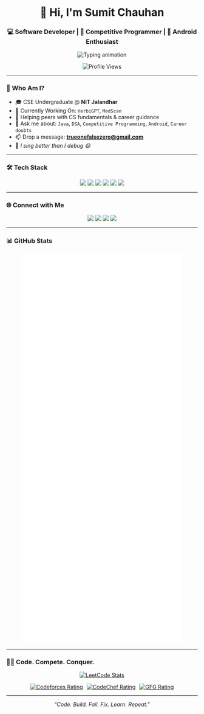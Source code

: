 <h1 align="center">👋 Hi, I'm Sumit Chauhan</h1>
<h3 align="center">💻 Software Developer | 🎯 Competitive Programmer | 📱 Android Enthusiast</h3>

<p align="center">
  <img src="https://readme-typing-svg.herokuapp.com/?font=Fira+Code&size=24&pause=1000&color=FF6C00&center=true&vCenter=true&width=440&lines=Java+%7C+Android+%7C+DSA;Building+real-world+projects;Learning+never+stops+🚀" alt="Typing animation" />
</p>

<p align="center">
  <img src="https://komarev.com/ghpvc/?username=gosling-dude&label=Profile%20Views&color=0e75b6&style=flat" alt="Profile Views" />
</p>

---

### 🧠 Who Am I?

- 🎓 CSE Undergraduate @ **NIT Jalandhar**  
- 🔭 Currently Working On: `HerbiGPT`, `MedScan`  
- 🤝 Helping peers with CS fundamentals & career guidance  
- 💬 Ask me about: `Java`, `DSA`, `Competitive Programming`, `Android`, `Career doubts`  
- 📫 Drop a message: **trueonefalsezero@gmail.com**  
- 🎵 *I sing better than I debug 😄*

---

### 🛠️ Tech Stack

<p align="center">
  <img src="https://img.shields.io/badge/Java-%23ED8B00.svg?style=for-the-badge&logo=openjdk&logoColor=white" />
  <img src="https://img.shields.io/badge/Android-%233DDC84.svg?style=for-the-badge&logo=android&logoColor=white" />
  <img src="https://img.shields.io/badge/Firebase-ffca28.svg?style=for-the-badge&logo=firebase&logoColor=black" />
  <img src="https://img.shields.io/badge/MySQL-005C84?style=for-the-badge&logo=mysql&logoColor=white" />
  <img src="https://img.shields.io/badge/Retrofit-00599C?style=for-the-badge&logo=java&logoColor=white" />
  <img src="https://img.shields.io/badge/GitHub-181717?style=for-the-badge&logo=github&logoColor=white" />
</p>

---

### 🌐 Connect with Me

<p align="center">
  <a href="https://x.com/SumitCh48587631"><img src="https://img.icons8.com/color/48/twitter--v1.png" width="36" /></a>
  <a href="https://linkedin.com/in/sumit-chauhan-006399257/"><img src="https://img.icons8.com/color/48/linkedin.png" width="36" /></a>
  <a href="https://leetcode.com/sumit_chauhan_/"><img src="https://upload.wikimedia.org/wikipedia/commons/1/19/LeetCode_logo_black.png" width="36" /></a>
  <a href="https://auth.geeksforgeeks.org/user/sumit_chauhan143"><img src="https://upload.wikimedia.org/wikipedia/commons/4/43/GeeksforGeeks.svg" width="36" /></a>
</p>

---
### 📊 GitHub Stats

<p align="center">
  <img src="https://github.com/gosling-dude/gosling-dude/blob/main/github-metrics.svg" alt="Metrics" />
</p>

---
### 👨‍💻 Code. Compete. Conquer.

<p align="center">
  <!-- LeetCode Stats Card -->
  <a href="https://leetcode.com/sumit_chauhan_/">
    <img src="https://leetcard.jacoblin.cool/sumit_chauhan_?theme=dark&font=Fira+Code&ext=contest" alt="LeetCode Stats" />
  </a>
</p>

<p align="center" style="display: flex; justify-content: center; gap: 10px; flex-wrap: wrap;">
  <!-- Codeforces -->
  <a href="https://codeforces.com/profile/SumitXorY" title="Codeforces">
    <img src="https://img.shields.io/badge/Codeforces-1250-blue?style=for-the-badge&logo=codeforces&logoColor=white" alt="Codeforces Rating" />
  </a>

  <!-- CodeChef -->
  <a href="https://www.codechef.com/users/sumit_chauhan" title="CodeChef">
    <img src="https://img.shields.io/badge/CodeChef-2050%2B-orange?style=for-the-badge&logo=codechef&logoColor=white" alt="CodeChef Rating" />
  </a>

  <!-- GFG -->
  <a href="https://auth.geeksforgeeks.org/user/sumit_chauhan143/" title="GeeksforGeeks">
    <img src="https://img.shields.io/badge/GFG-1985%2B-darkgreen?style=for-the-badge&logo=geeksforgeeks&logoColor=white" alt="GFG Rating" />
  </a>
</p>

---

<p align="center"><i>“Code. Build. Fail. Fix. Learn. Repeat.”</i></p>
